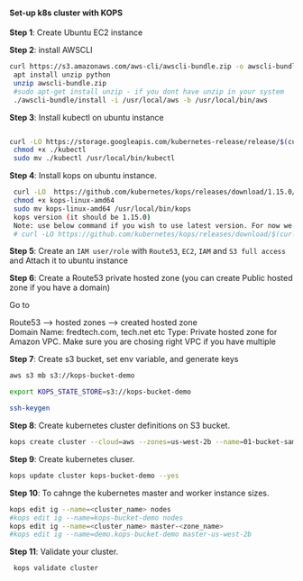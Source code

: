 
#### Set-up k8s cluster with KOPS

**Step 1**: Create Ubuntu EC2 instance

**Step 2**: install AWSCLI 

```bash
curl https://s3.amazonaws.com/aws-cli/awscli-bundle.zip -o awscli-bundle.zip
 apt install unzip python
 unzip awscli-bundle.zip
 #sudo apt-get install unzip - if you dont have unzip in your system
 ./awscli-bundle/install -i /usr/local/aws -b /usr/local/bin/aws
```

**Step 3**:  Install kubectl on ubuntu instance

```bash

curl -LO https://storage.googleapis.com/kubernetes-release/release/$(curl -s https://storage.googleapis.com/kubernetes-release/release/stable.txt)/bin/linux/amd64/kubectl
 chmod +x ./kubectl
 sudo mv ./kubectl /usr/local/bin/kubectl

```

**Step 4**: Install kops on ubuntu instance.

```bash
 curl -LO  https://github.com/kubernetes/kops/releases/download/1.15.0/kops-linux-amd64
 chmod +x kops-linux-amd64
 sudo mv kops-linux-amd64 /usr/local/bin/kops
 kops version (it should be 1.15.0)
 Note: use below command if you wish to use latest version. For now we could see latest version of kops. So ignore it until further update. 
 # curl -LO https://github.com/kubernetes/kops/releases/download/$(curl -s https://api.github.com/repos/kubernetes/kops/releases/latest | grep tag_name | cut -d '"' -f 4)/kops-linux-amd64
```
**Step 5**: Create an `IAM user/role` with `Route53`, `EC2`, `IAM` and `S3 full access` and Attach it to ubuntu instance

**Step 6**: Create a Route53 private hosted zone (you can create Public hosted zone if you have a domain)

Go to 

Route53 --> hosted zones --> created hosted zone  
Domain Name: fredtech.com, tech.net etc
Type: Private hosted zone for Amazon VPC. Make sure you are chosing right VPC if you have multiple

**Step 7**: Create s3 bucket, set env variable, and generate keys

```bash 
aws s3 mb s3://kops-bucket-demo
```

```bash
export KOPS_STATE_STORE=s3://kops-bucket-demo
```

```bash
ssh-keygen
```

**Step 8**: Create kubernetes cluster definitions on S3 bucket.

```bash
kops create cluster --cloud=aws --zones=us-west-2b --name=01-bucket-sample --dns-zone=fredtechnology.com --dns private 
```

**Step 9**: Create kubernetes cluser.
 
```bash
kops update cluster kops-bucket-demo --yes
```

**Step 10**: To cahnge the kubernetes master and worker instance sizes.

```bash
kops edit ig --name=<cluster_name> nodes
#kops edit ig --name=kops-bucket-demo nodes 
kops edit ig --name=<cluster_name> master-<zone_name>
#kops edit ig --name=demo.kops-bucket-demo master-us-west-2b

```

**Step 11**: Validate your cluster.

```bash
 kops validate cluster
```



